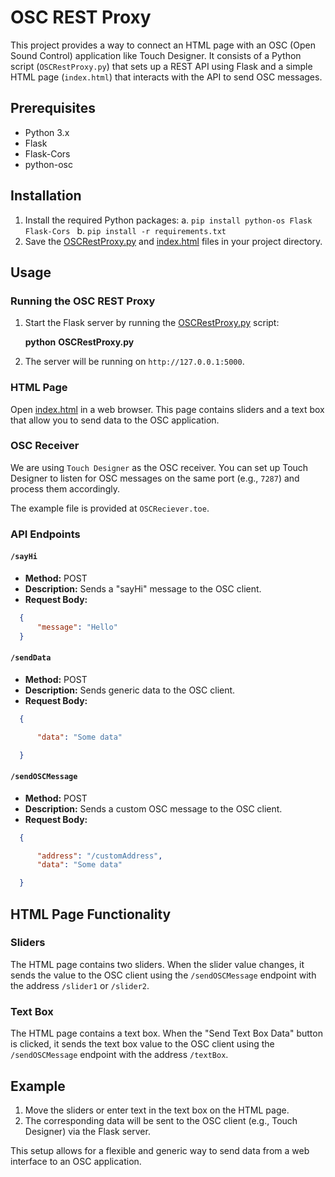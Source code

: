 # OSC REST Proxy

This project provides a way to connect an HTML page with an OSC (Open Sound Control) application like Touch Designer. It consists of a Python script (`OSCRestProxy.py`) that sets up a REST API using Flask and a simple HTML page (`index.html`) that interacts with the API to send OSC messages.

## Prerequisites

* Python 3.x
* Flask
* Flask-Cors
* python-osc

## Installation

1. Install the required Python packages:
	a. `pip install python-os Flask Flask-Cors `
	b. `pip install -r requirements.txt`
2. Save the [OSCRestProxy.py](vscode-file://vscode-app/c:/Users/Porthos/AppData/Local/Programs/Microsoft%20VS%20Code/resources/app/out/vs/code/electron-sandbox/workbench/workbench.html) and [index.html](vscode-file://vscode-app/c:/Users/Porthos/AppData/Local/Programs/Microsoft%20VS%20Code/resources/app/out/vs/code/electron-sandbox/workbench/workbench.html) files in your project directory.

## Usage

### Running the OSC REST Proxy

1. Start the Flask server by running the [OSCRestProxy.py](vscode-file://vscode-app/c:/Users/Porthos/AppData/Local/Programs/Microsoft%20VS%20Code/resources/app/out/vs/code/electron-sandbox/workbench/workbench.html) script:

   **python** **OSCRestProxy.py**
2. The server will be running on `http://127.0.0.1:5000`.

### HTML Page

Open [index.html](vscode-file://vscode-app/c:/Users/Porthos/AppData/Local/Programs/Microsoft%20VS%20Code/resources/app/out/vs/code/electron-sandbox/workbench/workbench.html) in a web browser. This page contains sliders and a text box that allow you to send data to the OSC application.

### OSC Receiver
We are using `Touch Designer` as the OSC receiver. You can set up Touch Designer to listen for OSC messages on the same port (e.g., `7287`) and process them accordingly.

The example file is provided at `OSCReciever.toe`.


### API Endpoints

#### `/sayHi`

* **Method:** POST
* **Description:** Sends a "sayHi" message to the OSC client.
* **Request Body:**
```json
  {
      "message": "Hello"
  }
  ```

#### `/sendData`

* **Method:** POST
* **Description:** Sends generic data to the OSC client.
* **Request Body:**

```json
  {

      "data": "Some data"

  }
  ```


#### `/sendOSCMessage`

* **Method:** POST
* **Description:** Sends a custom OSC message to the OSC client.
* **Request Body:**


```json
  {

      "address": "/customAddress",
      "data": "Some data"

  }
  ```


## HTML Page Functionality

### Sliders

The HTML page contains two sliders. When the slider value changes, it sends the value to the OSC client using the `/sendOSCMessage` endpoint with the address `/slider1` or `/slider2`.

### Text Box

The HTML page contains a text box. When the "Send Text Box Data" button is clicked, it sends the text box value to the OSC client using the `/sendOSCMessage` endpoint with the address `/textBox`.

## Example

1. Move the sliders or enter text in the text box on the HTML page.
2. The corresponding data will be sent to the OSC client (e.g., Touch Designer) via the Flask server.

This setup allows for a flexible and generic way to send data from a web interface to an OSC application.
